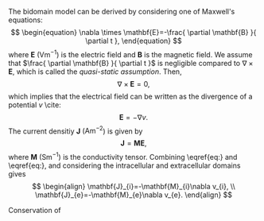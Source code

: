 The bidomain model can be derived by considering one of Maxwell's equations:
$$
\begin{equation}
\nabla \times \mathbf{E}=-\frac{ \partial \mathbf{B} }{ \partial t }, 
\end{equation}
$$
where $\mathbf{E}$ ($\mathrm{Vm^{-1}}$) is the electric field and $\mathbf{B}$ is the magnetic field. We assume that $\frac{ \partial \mathbf{B} }{ \partial t }$ is negligible compared to $\nabla \times \mathbf{E}$, which is called the $\textit{quasi-static assumption}$. Then,
$$
\begin{equation}
\nabla \times \mathbf{E}=0,
\end{equation}
$$
which implies that the electrical field can be written as the divergence of a potential $v$ \cite:
$$
\begin{equation}
\mathbf{E}=-\nabla v.
\end{equation}
$$
The current densitiy $\mathbf{J}$ ($\mathrm{Am^{-2}}$) is given by
$$
\begin{equation}
\mathbf{J}=\mathbf{M}\mathbf{E},
\end{equation}
$$
where $\mathbf{M}$ ($\mathrm{Sm^{-1}}$) is the conductivity tensor. Combining \eqref{eq:} and \eqref{eq:}, and considering the intracellular and extracellular domains gives
$$
\begin{align}
\mathbf{J}_{i}=-\mathbf{M}_{i}\nabla v_{i}, \\
\mathbf{J}_{e}=-\mathbf{M}_{e}\nabla v_{e}.
\end{align}
$$

Conservation of 
